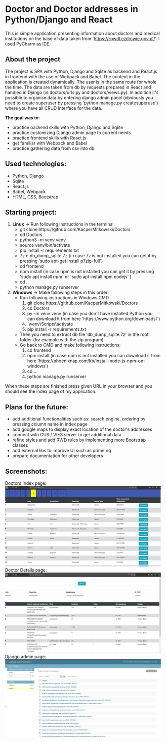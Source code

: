 # Doctor and Doctor addresses in Python/Django and React

This is simple application presenting information about doctors and medical institutions on the base of data taken from 'https://rpwdl.ezdrowie.gov.pl/'. I used PyCharm as IDE.

## About the project

The project is SPA with Python, Django and Sqlite as backend and React.js in frontend with the use of Webpack and Babel. The content in the application is created dynamically. 
The user is in the same route for whole the time. The data are taken from db by requests prepared in React and handled in Django (in doctors/urls.py and doctors/views.py). In addition it's possible to organise data by entering django admin panel (obviously you need to create superuser by pressing 'python manage.py createsuperuse') where you have all CRUD interface for the data.

**The goal was to:**
- practice backend skills with Python, Django and Sqlite
- practice customizing Django admin page to current needs
- practice frontend skills with React.js
- get familiar with Webpack and Babel
- practice gathering data from csv into db

## Used technologies:
- Python, Django
- Sqlite
- React.js
- Babel, Webpack
- HTML, CSS, Bootstrap

## Starting project:
<ol>
    <li>
        <b>Linux</b> -> Run following instructions in the terminal:
        <ul>
            <li>git clone https://github.com/KacperMitkowski/Doctors</li>
            <li>cd Doctors</li>
            <li>python3 -m venv venv</li>
            <li>source venv/bin/activate</li>
            <li>pip install -r requirements.txt</li>
            <li>7z e db_dump_sqlite.7z (in case 7z is not installed you can get it by pressing 'sudo apt-get install p7zip-full')</li>
            <li>cd frontend</li>
            <li>npm install (in case npm is not installed you can get it by pressing 'sudo apt install npm' or 'sudo apt install npm nodejs' )</li>
            <li>cd ..</li>
            <li>python manage.py runserver</li>
        </ul>
    </li>
    <li>
        <b>Windows</b> -> Make following steps in this order:
        <ul>
            <li>
                Run following instructions in Windows CMD
                <ol>
                    <li>git clone https://github.com/KacperMitkowski/Doctors</li>
                    <li>cd Doctors</li>
                    <li>py -m venv venv (in case you don't have installed Python you can download it from here 'https://www.python.org/downloads/')</li>
                    <li>.\venv\Scripts\activate</li>
                    <li>pip install -r requirements.txt</li>
                </ol>
            </li>
            <li>Then you need to extract db file 'db_dump_sqlite.7z' in the root folder (for example with the zip program)</li>
            <li>   
                Go back to CMD and make following instructions:
                <ol>
                    <li>cd frontend</li>
                    <li>npm install (in case npm is not installed you can download it from here 'https://phoenixnap.com/kb/install-node-js-npm-on-windows')</li>
                    <li>cd ..</li>
                    <li>python manage.py runserver</li>
                </ol>
            </li>
        </ul>
    </li>
</ol>

        
When these steps are finished press given URL in your browser and you should see the index page of my application.

## Plans for the future:
- add additional functionalities such as: search engine, ordering by pressing column name in index page
- add google maps to display exact location of the doctor's addresses
- connect with GUS / VIES server to get additional data
- refine styles and add RWD rules by implementing more Bootstrap classes
- add external libs to improve UI such as prime.ng
- prepare documentation for other developers

## Screenshots:
Doctors Index page:
<img src="screenshots/screenshot_1.PNG"/>
Doctor Details page:
<img src="screenshots/screenshot_2.PNG"/>
Django admin page:
<img src="screenshots/screenshot_3.PNG"/>
